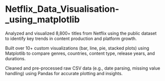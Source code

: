 # Netflix_Data_Visualisation-_using_matplotlib

Analyzed and visualized 8,800+ titles from Netflix using the public dataset to identify key trends in content production and platform growth.

Built over 10+ custom visualizations (bar, line, pie, stacked plots) using Matplotlib to compare genres, countries, content type, release years, and durations.

Cleaned and pre-processed raw CSV data (e.g., date parsing, missing value handling) using Pandas for accurate plotting and insights.
